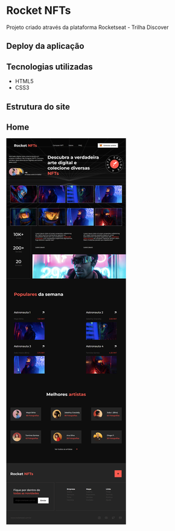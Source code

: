 # Rocket NFTs
Projeto criado através da plataforma Rocketseat - Trilha Discover

## Deploy da aplicação


## Tecnologias utilizadas
+ HTML5
+ CSS3

## Estrutura do site


## Home 

<img src=".github/project.png">

